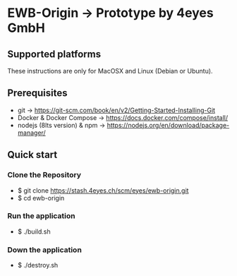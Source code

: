 # EWB-Origin -> Prototype by 4eyes GmbH

## Supported platforms

These instructions are only for MacOSX and Linux (Debian or Ubuntu).

## Prerequisites 
- git -> https://git-scm.com/book/en/v2/Getting-Started-Installing-Git
- Docker & Docker Compose -> https://docs.docker.com/compose/install/
- nodejs (8lts version) & npm -> https://nodejs.org/en/download/package-manager/

## Quick start

### Clone the Repository
- $ git clone https://stash.4eyes.ch/scm/eyes/ewb-origin.git
- $ cd ewb-origin

### Run the application
- $ ./build.sh

### Down the application
- $ ./destroy.sh